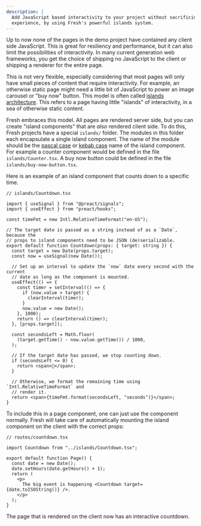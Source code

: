 ```yaml
---
description: |
  Add JavaScript based interactivity to your project without sacrificing user
  experience, by using Fresh's powerful islands system. 
---
```


Up to now none of the pages in the demo project have contained any client side
JavaScript. This is great for resiliency and performance, but it can also limit
the possibilities of interactivity. In many current generation web frameworks,
you get the choice of shipping no JavaScript to the client or shipping a
renderer for the entire page.

This is not very flexible, especially considering that most pages will only have
small pieces of content that require interactivity. For example, an otherwise
static page might need a little bit of JavaScript to power an image carousel or
"buy now" button. This model is often called
[islands architecture][islands-architecture]. This refers to a page having
little "islands" of interactivity, in a sea of otherwise static content.

Fresh embraces this model. All pages are rendered server side, but you can
create "island components" that are _also_ rendered client side. To do this,
Fresh projects have a special `islands/` folder. The modules in this folder each
encapsulate a single island component. The name of the module should be the
[pascal case][pascal-case] or [kebab case][kebab-case] name of the island
component. For example a counter component would be defined in the file
`islands/Counter.tsx`. A buy now button could be defined in the file
`islands/buy-now-button.tsx`.

Here is an example of an island component that counts down to a specific time.

```tsx
// islands/Countdown.tsx

import { useSignal } from "@preact/signals";
import { useEffect } from "preact/hooks";

const timeFmt = new Intl.RelativeTimeFormat("en-US");

// The target date is passed as a string instead of as a `Date`, because the
// props to island components need to be JSON (de)serializable.
export default function Countdown(props: { target: string }) {
  const target = new Date(props.target);
  const now = useSignal(new Date());

  // Set up an interval to update the `now` date every second with the current
  // date as long as the component is mounted.
  useEffect(() => {
    const timer = setInterval(() => {
      if (now.value > target) {
        clearInterval(timer);
      }
      now.value = new Date();
    }, 1000);
    return () => clearInterval(timer);
  }, [props.target]);

  const secondsLeft = Math.floor(
    (target.getTime() - now.value.getTime()) / 1000,
  );

  // If the target date has passed, we stop counting down.
  if (secondsLeft <= 0) {
    return <span>🎉</span>;
  }

  // Otherwise, we format the remaining time using `Intl.RelativeTimeFormat` and
  // render it.
  return <span>{timeFmt.format(secondsLeft, "seconds")}</span>;
}
```

To include this in a page component, one can just use the component normally.
Fresh will take care of automatically mounting the island component on the
client with the correct props:

```tsx
// routes/countdown.tsx

import Countdown from "../islands/Countdown.tsx";

export default function Page() {
  const date = new Date();
  date.setHours(date.getHours() + 1);
  return (
    <p>
      The big event is happening <Countdown target={date.toISOString()} />.
    </p>
  );
}
```

The page that is rendered on the client now has an interactive countdown.

[islands-architecture]: https://jasonformat.com/islands-architecture
[pascal-case]: https://en.wiktionary.org/wiki/Pascal_case
[kebab-case]: https://en.wiktionary.org/wiki/kebab_case
